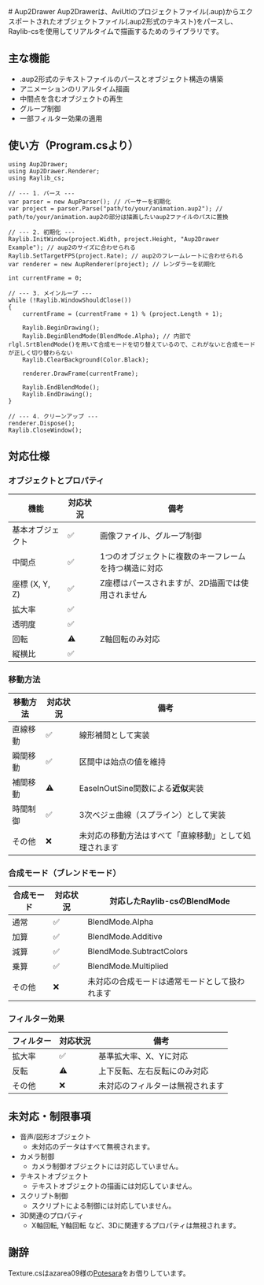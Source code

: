 ﻿﻿# Aup2Drawer
Aup2Drawerは、AviUtlのプロジェクトファイル(.aup)からエクスポートされたオブジェクトファイル(.aup2形式のテキスト)をパースし、Raylib-csを使用してリアルタイムで描画するためのライブラリです。
## 主な機能
* .aup2形式のテキストファイルのパースとオブジェクト構造の構築
* アニメーションのリアルタイム描画
* 中間点を含むオブジェクトの再生
* グループ制御
* 一部フィルター効果の適用
## 使い方（Program.csより）
```
using Aup2Drawer;
using Aup2Drawer.Renderer;
using Raylib_cs;

// --- 1. パース ---
var parser = new AupParser(); // パーサーを初期化
var project = parser.Parse("path/to/your/animation.aup2"); // path/to/your/animation.aup2の部分は描画したいaup2ファイルのパスに置換

// --- 2. 初期化 ---
Raylib.InitWindow(project.Width, project.Height, "Aup2Drawer Example"); // aup2のサイズに合わせられる
Raylib.SetTargetFPS(project.Rate); // aup2のフレームレートに合わせられる
var renderer = new AupRenderer(project); // レンダラーを初期化

int currentFrame = 0;

// --- 3. メインループ ---
while (!Raylib.WindowShouldClose())
{
    currentFrame = (currentFrame + 1) % (project.Length + 1);

    Raylib.BeginDrawing();
    Raylib.BeginBlendMode(BlendMode.Alpha); // 内部でrlgl.SrtBlendMode()を用いて合成モードを切り替えているので、これがないと合成モードが正しく切り替わらない
    Raylib.ClearBackground(Color.Black);

    renderer.DrawFrame(currentFrame);

    Raylib.EndBlendMode();
    Raylib.EndDrawing();
}

// --- 4. クリーンアップ ---
renderer.Dispose();
Raylib.CloseWindow();
```
## 対応仕様
### オブジェクトとプロパティ
機能 | 対応状況 | 備考
--- | --- | ---
基本オブジェクト | ✅ | 画像ファイル、グループ制御
中間点 | ✅ | 1つのオブジェクトに複数のキーフレームを持つ構造に対応
座標 (X, Y, Z) | ✅ | Z座標はパースされますが、2D描画では使用されません
拡大率 | ✅ | 
透明度 | ✅ | 
回転 | ⚠️ | Z軸回転のみ対応
縦横比 | ✅ | 
### 移動方法
移動方法 | 対応状況 | 備考
--- | --- | ---
直線移動 | ✅ | 線形補間として実装
瞬間移動 | ✅ | 区間中は始点の値を維持
補間移動 | ⚠️ | EaseInOutSine関数による**近似**実装
時間制御 | ✅ | 3次ベジェ曲線（スプライン）として実装
その他	 | ❌ | 未対応の移動方法はすべて「直線移動」として処理されます
### 合成モード（ブレンドモード）
合成モード | 対応状況 | 対応したRaylib-csのBlendMode
--- | --- | ---
通常 | ✅ | BlendMode.Alpha
加算 | ✅ | BlendMode.Additive
減算 | ✅ | BlendMode.SubtractColors
乗算 | ✅ | BlendMode.Multiplied
その他 | ❌ | 未対応の合成モードは通常モードとして扱われます
### フィルター効果
フィルター | 対応状況 | 備考
--- | --- | ---
拡大率 | ✅ | 基準拡大率、X、Yに対応
反転 | ⚠️ | 上下反転、左右反転にのみ対応
その他 | ❌ | 未対応のフィルターは無視されます
## 未対応・制限事項
* 音声/図形オブジェクト
  * 未対応のデータはすべて無視されます。
* カメラ制御
  * カメラ制御オブジェクトには対応していません。
* テキストオブジェクト
  * テキストオブジェクトの描画には対応していません。
* スクリプト制御
  * スクリプトによる制御には対応していません。
* 3D関連のプロパティ
  * X軸回転, Y軸回転 など、3Dに関連するプロパティは無視されます。
## 謝辞
Texture.csはazarea09様の[Potesara](https://github.com/azarea09/Potesara/blob/master/Texture.cs)をお借りしています。
